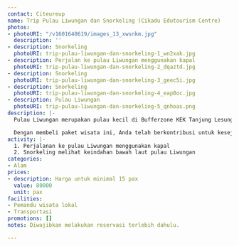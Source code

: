 ```yaml
---
contact: Citeureup
name: Trip Pulau Liwungan dan Snorkeling (Cikadu Edutourism Centre)
photos:
- photoURI: "/v1601648619/images_13_xwsnkm.jpg"
  description: ''
- description: Snorkeling
  photoURI: trip-pulau-liwungan-dan-snorkeling-1_wn2xak.jpg
- description: Perjalan ke pulau Liwungan menggunakan kapal
  photoURI: trip-pulau-liwungan-dan-snorkeling-2_dqaztd.jpg
- description: Snorkeling
  photoURI: trip-pulau-liwungan-dan-snorkeling-3_geec5i.jpg
- description: Snorkeling
  photoURI: trip-pulau-liwungan-dan-snorkeling-4_eap8oc.jpg
- description: Pulau Liwungan
  photoURI: trip-pulau-liwungan-dan-snorkeling-5_qnhoas.png
description: |-
  Pulau Liwungan merupakan pulau kecil di Bufferzone KEK Tanjung Lesung, tepatnya di desa Citeureup. Keindahan pulau dan bawah lautnya menjadi daya tarik yang selalu dicari oleh para wisatawan. Nikmati petualangan seru menjelajah dan snorkeling di pulau Liwungan bersama pemandu wisata lokal.

  Dengan membeli paket wisata ini, Anda telah berkontribusi untuk kesejahteraan warga desa kami.
activity: |-
  1. Perjalanan ke pulau Liwungan menggunakan kapal
  2. Snorkeling melihat keindahan bawah laut pulau Liwungan
categories:
- Alam
prices:
- description: Harga untuk minimal 15 pax
  value: 80000
  unit: pax
facilities:
- Pemandu wisata lokal
- Transportasi
promotions: []
notes: Diwajibkan melakukan reservasi terlebih dahulu.

---
```

